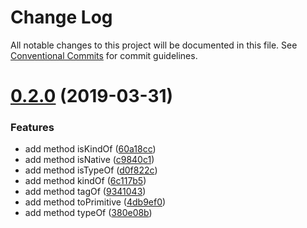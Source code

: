 # Change Log

All notable changes to this project will be documented in this file.
See [Conventional Commits](https://conventionalcommits.org) for commit guidelines.

# [0.2.0](https://github.com/yisraelx/pakal/compare/v0.1.1...v0.2.0) (2019-03-31)


### Features

* add method isKindOf ([60a18cc](https://github.com/yisraelx/pakal/commit/60a18cc))
* add method isNative ([c9840c1](https://github.com/yisraelx/pakal/commit/c9840c1))
* add method isTypeOf ([d0f822c](https://github.com/yisraelx/pakal/commit/d0f822c))
* add method kindOf ([6c117b5](https://github.com/yisraelx/pakal/commit/6c117b5))
* add method tagOf ([9341043](https://github.com/yisraelx/pakal/commit/9341043))
* add method toPrimitive ([4db9ef0](https://github.com/yisraelx/pakal/commit/4db9ef0))
* add method typeOf ([380e08b](https://github.com/yisraelx/pakal/commit/380e08b))
